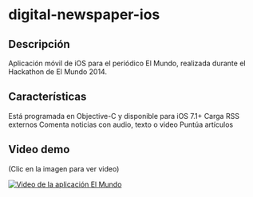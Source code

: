 # digital-newspaper-ios

## Descripción
Aplicación móvil de iOS para el periódico El Mundo, realizada durante el Hackathon de El Mundo 2014.

## Características
Está programada en Objective-C y disponible para iOS 7.1+
Carga RSS externos
Comenta noticias con audio, texto o video
Puntúa artículos

## Video demo
(Clic en la imagen para ver video)

[![Video de la aplicación El Mundo](http://img.youtube.com/vi/Oc_ecXQzx9c/0.jpg)](http://www.youtube.com/watch?v=Oc_ecXQzx9c)
